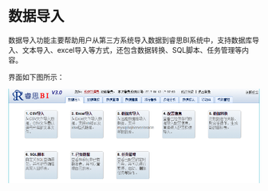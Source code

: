 # 数据导入

数据导入功能主要帮助用户从第三方系统导入数据到睿思BI系统中，支持数据库导入、文本导入、excel导入等方式，还包含数据转换、SQL脚本、任务管理等内容。

界面如下图所示：

![](/assets/import650.png)

